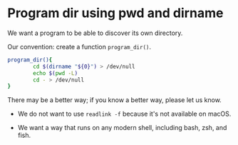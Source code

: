 # Program dir using pwd and dirname

We want a program to be able to discover its own directory.

Our convention: create a function `program_dir()`.

```sh
program_dir(){ 
        cd $(dirname "${0}") > /dev/null
        echo $(pwd -L)
        cd - > /dev/null
}
```

There may be a better way; if you know a better way, please let us know.

  * We do not want to use `readlink -f` because it's not available on macOS.

  * We want a way that runs on any modern shell, including bash, zsh, and fish.
